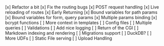 [x] Refactor a bit
[x] Fix the routing bugs
[x] POST request handling
[x] Live reloading of routes
[x] Early Returning
[x] Bound variables for path params
[x] Bound variables for form, query params
[x] Multiple params binding
[x] bcrypt functions
[ ] More context in templates
[ ] Config files
[ ] Multiple queries
[ ] Validations
[ ] Add nice logging
[ ] Return of the CGI
[ ] Markdown indexing and rendering
[ ] Migrations support
[ ] DuckDB?
[ ] More UDFs
[ ] Static File serving
[ ] Upload Handling
